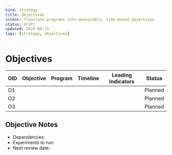 ```yaml
---
kind: strategy
title: Objectives
intent: Translate programs into measurable, time-bound objectives
status: draft
updated: 2025-09-21
tags: [strategy, objectives]
---
```


# Objectives

| OID | Objective | Program | Timeline | Leading Indicators | Status |
| --- | --- | --- | --- | --- | --- |
| O1 |  |  |  |  | Planned |
| O2 |  |  |  |  | Planned |
| O3 |  |  |  |  | Planned |

## Objective Notes
- Dependencies:
- Experiments to run:
- Next review date:

